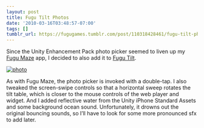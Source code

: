 ```yaml
---
layout: post
title: Fugu Tilt Photos
date: '2010-03-16T03:48:57-07:00'
tags: []
tumblr_url: https://fugugames.tumblr.com/post/110318428461/fugu-tilt-photos
---
```

Since the Unity Enhancement Pack photo picker seemed to liven up my [Fugu Maze](http://itunes.apple.com/WebObjects/MZStore.woa/wa/viewSoftware?id=295808255&mt=8) app, I decided to also add it to [Fugu Tilt](http://itunes.apple.com/us/app/fugutilt/id295241739?mt=8).

[![](http://itshardtofondlepenguins.com/wp-content/uploads/2010/03/photo.jpg "photo")](http://itshardtofondlepenguins.com/wp-content/uploads/2010/03/photo.jpg)

As with Fugu Maze, the photo picker is invoked with a double-tap. I also tweaked the screen-swipe controls so that a horizontal sweep rotates the tilt table, which is closer to the mouse controls of the web player and widget. And I added reflective water from the Unity iPhone Standard Assets and some background ocean sound. Unfortunately, it drowns out the original bouncing sounds, so I’ll have to look for some more pronounced sfx to add later.

